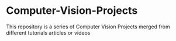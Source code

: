 # Computer-Vision-Projects
This repository is a series of Computer Vision Projects merged from different tutorials articles or videos
